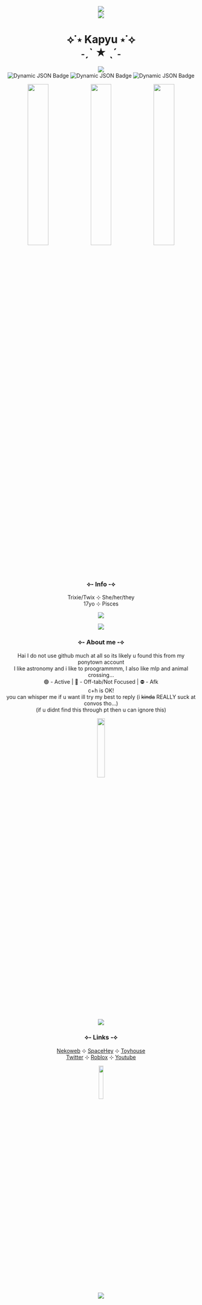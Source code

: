 <p align="center">
  <img src="https://blob.gifcities.org/gifcities/ESHAPWPTIOOVSI4KMOJDRA3A3PGJ2ISZ.gif"><br>
  <img src="https://blob.gifcities.org/gifcities/7ZESIPMPNPPAQP3SB4IUXIRB2G2T34GV.gif">
</p>

<h1 align="center">⟡˙⋆ Kapyu ⋆˙⟡<br>˗ˏˋ ★ ˎˊ˗</h1>

<p align="center">
  <img src="https://spotify-github-profile.kittinanx.com/api/view?uid=31pet47lv3bp3y5xmti3hks4mbsy&cover_image=true&theme=novatorem&show_offline=true&background_color=c1c1c1&interchange=false&bar_color=6748b7&bar_color_cover=true)](https://github.com/kittinan/spotify-github-profile"><br>
<img alt="Dynamic JSON Badge" src="https://img.shields.io/badge/dynamic/json?url=http%3A%2F%2Fws.audioscrobbler.com%2F2.0%2F%3Fmethod%3Duser.getinfo%26user%3DAstraP0ny%26api_key%3D61f93299819eb823c250bab983a13a70%26format%3Djson&query=%24%5B'user'%5D%5B'playcount'%5D&label=Total%20Scrobbles&color=FF0000">
  <img alt="Dynamic JSON Badge" src="https://img.shields.io/badge/dynamic/json?url=http%3A%2F%2Fws.audioscrobbler.com%2F2.0%2F%3Fmethod%3Duser.gettopartists%26user%3DAstraP0ny%26api_key%3D61f93299819eb823c250bab983a13a70%26format%3Djson&query=%24%5B'topartists'%5D%5B'artist'%5D%5B0%5D%5B'name'%5D&label=Top%20Artist&color=7f3fff">
<img alt="Dynamic JSON Badge" src="https://img.shields.io/badge/dynamic/json?url=http%3A%2F%2Fws.audioscrobbler.com%2F2.0%2F%3Fmethod%3Duser.gettoptracks%26user%3DAstraP0ny%26api_key%3D61f93299819eb823c250bab983a13a70%26format%3Djson&query=%24%5B'toptracks'%5D%5B'track'%5D%5B0%5D%5B'name'%5D&label=Top%20Track&color=FFEF19">

</p>

<p align="center">
  <img src="https://blob.gifcities.org/gifcities/SFOTLGI3BNY7KCSDBX3LSAAR3UBUZN43.gif" width=33%><img src="https://blob.gifcities.org/gifcities/SFOTLGI3BNY7KCSDBX3LSAAR3UBUZN43.gif" width=33%><img src="https://blob.gifcities.org/gifcities/SFOTLGI3BNY7KCSDBX3LSAAR3UBUZN43.gif" width=33%>
</p>

<h3 align="center">⟡- Info -⟡</h3>
<p align="center">
  Trixie/Twix ⊹ She/her/they<br>
  17yo ⊹ Pisces<br>
</p>
<p align="center">
  <img src="https://web.archive.org/web/20091027144853im_/http://www.geocities.com/omarheatherlatiri/SITNY/stars.gif">
</p>
<p align="center">
  <img src="https://blob.gifcities.org/gifcities/BN67QKRZSPI3FR3CX6HMXK6I77QXV4OW.gif">
</p>
<h3 align="center">⟡- About me -⟡</h3>
<p align="center">
  Hai I do not use github much at all so its likely u found this from my ponytown account<br>
  I like astronomy and i like to proogrammmm, I also like mlp and animal crossing...<br>
  🟢 - Active | 🌙 - Off-tab/Not Focused | ⛔ - Afk<br>
  c+h is OK!<br>
  you can whisper me if u want ill try my best to reply (i <s>kinda</s> REALLY suck at convos tho...)<br>
  (if u didnt find this through pt then u can ignore this)
</p>
<p align="center">
  <img src="https://starfield.nekoweb.org/images/graphics/spinning%20astra.gif" width=20%>
</p>
<p align="center">
  <img src="https://blob.gifcities.org/gifcities/BN67QKRZSPI3FR3CX6HMXK6I77QXV4OW.gif">
</p>
<h3 align="center">⟡- Links -⟡</h3>
<p align="center">
  <a href="https://starfield.nekoweb.org/" target="_blank">Nekoweb</a> ⊹ <a href="https://spacehey.com/kapyu" target="_blank">SpaceHey</a> ⊹ <a href="https://toyhou.se/Kapyu" target="_blank">Toyhouse</a><br>
  <a href="https://www.roblox.com/users/60248339/profile" target="_blank">Twitter</a> ⊹ <a href="https://www.roblox.com/users/60248339/profile" target="_blank">Roblox</a> ⊹ <a href="https://www.youtube.com/@Kapyyuu" target="_blank">Youtube</a>
</p>
<p align="center">
  <img src="https://github.com/user-attachments/assets/8e10ab6a-7a09-4d10-9d51-3c9cefffaa5b" width=15%>
</p>
<p align="center">
  <img src="https://blob.gifcities.org/gifcities/YVTEOOGLJCYJEFLBXKPGMKJL2LLGCFKO.gif">
</p>
